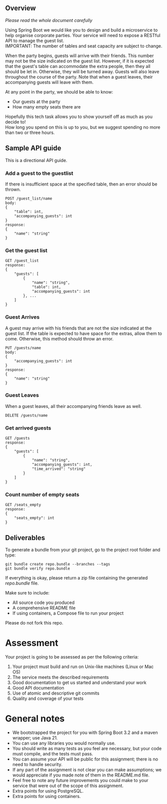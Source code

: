 
## Overview

*Please read the whole document carefully*

Using Spring Boot we would like you to design and build a microservice to help organise corporate parties. Your service will need to expose a RESTful API to manage the guest list.  
IMPORTANT: The number of tables and seat capacity are subject to change.

When the party begins, guests will arrive with their friends. This number may not be the size indicated on the guest list. However, if it is expected that the guest's table can accommodate the extra people, then they all should be let in. Otherwise, they will be turned away.
Guests will also leave throughout the course of the party. Note that when a guest leaves, their accompanying guests will leave with them.

At any point in the party, we should be able to know:
- Our guests at the party
- How many empty seats there are

Hopefully this tech task allows you to show yourself off as much as you decide to!  
How long you spend on this is up to you, but we suggest spending no more than two or three hours.

## Sample API guide

This is a directional API guide.

### Add a guest to the guestlist

If there is insufficient space at the specified table, then an error should be thrown.

```
POST /guest_list/name
body: 
{
    "table": int,
    "accompanying_guests": int
}
response: 
{
    "name": "string"
}
```

### Get the guest list

```
GET /guest_list
response: 
{
    "guests": [
        {
            "name": "string",
            "table": int,
            "accompanying_guests": int
        }, ...
    ]
}
```

### Guest Arrives

A guest may arrive with his friends that are not the size indicated at the guest list.
If the table is expected to have space for the extras, allow them to come. Otherwise, this method should throw an error.

```
PUT /guests/name
body:
{
    "accompanying_guests": int
}
response:
{
    "name": "string"
}
```

### Guest Leaves

When a guest leaves, all their accompanying friends leave as well.

```
DELETE /guests/name
```

### Get arrived guests

```
GET /guests
response: 
{
    "guests": [
        {
            "name": "string",
            "accompanying_guests": int,
            "time_arrived": "string"
        }
    ]
}
```

### Count number of empty seats

```
GET /seats_empty
response:
{
    "seats_empty": int
}
```

## Deliverables
To generate a bundle from your git project, go to the project root folder and type:
```
git bundle create repo.bundle --branches --tags
git bundle verify repo.bundle
```
If everything is okay, please return a zip file containing the generated *repo.bundle* file.
  
Make sure to include:
- All source code you produced
- A comprehensive README file
- If using containers, a Compose file to run your project

Please do not fork this repo.

# Assessment
Your project is going to be assessed as per the following criteria:
1. Your project must build and run on Unix-like machines (Linux or Mac OS)
1. The service meets the described requirements
1. Good documentation to get us started and understand your work
1. Good API documentation
1. Use of atomic and descriptive git commits
1. Quality and coverage of your tests

# General notes
- We bootstrapped the project for you with Spring Boot 3.2 and a maven wrapper; use Java 21.
- You can use any libraries you would normally use.
- You should write as many tests as you feel are necessary, but your code must compile, and the
tests must pass.
- You can assume your API will be public for this assignment; there is no need to handle security.
- If any part of the assignment is not clear you can make assumptions; we would appreciate if you
made note of them in the README.md file.
- Feel free to note any future improvements you could make to your service that were out of the
scope of this assignment.
- Extra points for using PostgreSQL.
- Extra points for using containers.



